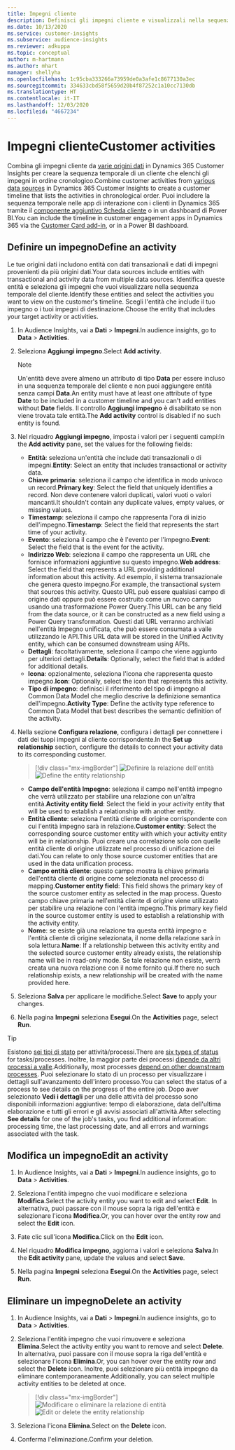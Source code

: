 ```yaml
---
title: Impegni cliente
description: Definisci gli impegni cliente e visualizzali nella sequenza temporale del cliente.
ms.date: 10/13/2020
ms.service: customer-insights
ms.subservice: audience-insights
ms.reviewer: adkuppa
ms.topic: conceptual
author: m-hartmann
ms.author: mhart
manager: shellyha
ms.openlocfilehash: 1c95cba333266a73959de0a3afe1c8677130a3ec
ms.sourcegitcommit: 334633cbd58f5659d20b4f87252c1a10cc7130db
ms.translationtype: HT
ms.contentlocale: it-IT
ms.lasthandoff: 12/03/2020
ms.locfileid: "4667234"
---
```

# <a name="customer-activities"></a><span data-ttu-id="09602-103">Impegni cliente</span><span class="sxs-lookup"><span data-stu-id="09602-103">Customer activities</span></span>

<span data-ttu-id="09602-104">Combina gli impegni cliente da [varie origini dati](data-sources.md) in Dynamics 365 Customer Insights per creare la sequenza temporale di un cliente che elenchi gli impegni in ordine cronologico.</span><span class="sxs-lookup"><span data-stu-id="09602-104">Combine customer activities from [various data sources](data-sources.md) in Dynamics 365 Customer Insights to create a customer timeline that lists the activities in chronological order.</span></span> <span data-ttu-id="09602-105">Puoi includere la sequenza temporale nelle app di interazione con i clienti in Dynamics 365 tramite il [componente aggiuntivo Scheda cliente](customer-card-add-in.md) o in un dashboard di Power BI.</span><span class="sxs-lookup"><span data-stu-id="09602-105">You can include the timeline in customer engagement apps in Dynamics 365 via the [Customer Card add-in](customer-card-add-in.md), or in a Power BI dashboard.</span></span>

## <a name="define-an-activity"></a><span data-ttu-id="09602-106">Definire un impegno</span><span class="sxs-lookup"><span data-stu-id="09602-106">Define an activity</span></span>

<span data-ttu-id="09602-107">Le tue origini dati includono entità con dati transazionali e dati di impegni provenienti da più origini dati.</span><span class="sxs-lookup"><span data-stu-id="09602-107">Your data sources include entities with transactional and activity data from multiple data sources.</span></span> <span data-ttu-id="09602-108">Identifica queste entità e seleziona gli impegni che vuoi visualizzare nella sequenza temporale del cliente.</span><span class="sxs-lookup"><span data-stu-id="09602-108">Identify these entities and select the activities you want to view on the customer's timeline.</span></span> <span data-ttu-id="09602-109">Scegli l'entità che include il tuo impegno o i tuoi impegni di destinazione.</span><span class="sxs-lookup"><span data-stu-id="09602-109">Choose the entity that includes your target activity or activities.</span></span>

1. <span data-ttu-id="09602-110">In Audience Insights, vai a **Dati** > **Impegni**.</span><span class="sxs-lookup"><span data-stu-id="09602-110">In audience insights, go to **Data** > **Activities**.</span></span>

1. <span data-ttu-id="09602-111">Seleziona **Aggiungi impegno**.</span><span class="sxs-lookup"><span data-stu-id="09602-111">Select **Add activity**.</span></span>

   > [!NOTE]
   > <span data-ttu-id="09602-112">Un'entità deve avere almeno un attributo di tipo **Data** per essere incluso in una sequenza temporale del cliente e non puoi aggiungere entità senza campi **Data**.</span><span class="sxs-lookup"><span data-stu-id="09602-112">An entity must have at least one attribute of type **Date** to be included in a customer timeline and you can't add entities without **Date** fields.</span></span> <span data-ttu-id="09602-113">Il controllo **Aggiungi impegno** è disabilitato se non viene trovata tale entità.</span><span class="sxs-lookup"><span data-stu-id="09602-113">The **Add activity** control is disabled if no such entity is found.</span></span>

1. <span data-ttu-id="09602-114">Nel riquadro **Aggiungi impegno**, imposta i valori per i seguenti campi:</span><span class="sxs-lookup"><span data-stu-id="09602-114">In the **Add activity** pane, set the values for the following fields:</span></span>

   - <span data-ttu-id="09602-115">**Entità**: seleziona un'entità che include dati transazionali o di impegni.</span><span class="sxs-lookup"><span data-stu-id="09602-115">**Entity**: Select an entity that includes transactional or activity data.</span></span>
   - <span data-ttu-id="09602-116">**Chiave primaria**: seleziona il campo che identifica in modo univoco un record.</span><span class="sxs-lookup"><span data-stu-id="09602-116">**Primary key**: Select the field that uniquely identifies a record.</span></span> <span data-ttu-id="09602-117">Non deve contenere valori duplicati, valori vuoti o valori mancanti.</span><span class="sxs-lookup"><span data-stu-id="09602-117">It shouldn't contain any duplicate values, empty values, or missing values.</span></span>
   - <span data-ttu-id="09602-118">**Timestamp**: seleziona il campo che rappresenta l'ora di inizio dell'impegno.</span><span class="sxs-lookup"><span data-stu-id="09602-118">**Timestamp**: Select the field that represents the start time of your activity.</span></span>
   - <span data-ttu-id="09602-119">**Evento**: seleziona il campo che è l'evento per l'impegno.</span><span class="sxs-lookup"><span data-stu-id="09602-119">**Event**: Select the field that is the event for the activity.</span></span>
   - <span data-ttu-id="09602-120">**Indirizzo Web**: seleziona il campo che rappresenta un URL che fornisce informazioni aggiuntive su questo impegno.</span><span class="sxs-lookup"><span data-stu-id="09602-120">**Web address**: Select the field that represents a URL providing additional information about this activity.</span></span> <span data-ttu-id="09602-121">Ad esempio, il sistema transazionale che genera questo impegno.</span><span class="sxs-lookup"><span data-stu-id="09602-121">For example, the transactional system that sources this activity.</span></span> <span data-ttu-id="09602-122">Questo URL può essere qualsiasi campo di origine dati oppure può essere costruito come un nuovo campo usando una trasformazione Power Query.</span><span class="sxs-lookup"><span data-stu-id="09602-122">This URL can be any field from the data source, or it can be constructed as a new field using a Power Query transformation.</span></span> <span data-ttu-id="09602-123">Questi dati URL verranno archiviati nell'entità Impegno unificata, che può essere consumata a valle utilizzando le API.</span><span class="sxs-lookup"><span data-stu-id="09602-123">This URL data will be stored in the Unified Activity entity, which can be consumed downstream using APIs.</span></span>
   - <span data-ttu-id="09602-124">**Dettagli**: facoltativamente, seleziona il campo che viene aggiunto per ulteriori dettagli.</span><span class="sxs-lookup"><span data-stu-id="09602-124">**Details**: Optionally, select the field that is added for additional details.</span></span>
   - <span data-ttu-id="09602-125">**Icona**: opzionalmente, seleziona l'icona che rappresenta questo impegno.</span><span class="sxs-lookup"><span data-stu-id="09602-125">**Icon**: Optionally, select the icon that represents this activity.</span></span>
   - <span data-ttu-id="09602-126">**Tipo di impegno**: definisci il riferimento del tipo di impegno al Common Data Model che meglio descrive la definizione semantica dell'impegno.</span><span class="sxs-lookup"><span data-stu-id="09602-126">**Activity Type**: Define the activity type reference to Common Data Model that best describes the semantic definition of the activity.</span></span>

1. <span data-ttu-id="09602-127">Nella sezione **Configura relazione**, configura i dettagli per connettere i dati dei tuopi impegni al cliente corrispondente.</span><span class="sxs-lookup"><span data-stu-id="09602-127">In the **Set up relationship** section, configure the details to connect your activity data to its corresponding customer.</span></span>

   > [!div class="mx-imgBorder"]
   > <span data-ttu-id="09602-128">![Definire la relazione dell'entità](media/activities-entities-define.png "Definire la relazione dell'entità")</span><span class="sxs-lookup"><span data-stu-id="09602-128">![Define the entity relationship](media/activities-entities-define.png "Define the entity relationship")</span></span>

    - <span data-ttu-id="09602-129">**Campo dell'entità Impegno**: seleziona il campo nell'entità impegno che verrà utilizzato per stabilire una relazione con un'altra entità.</span><span class="sxs-lookup"><span data-stu-id="09602-129">**Activity entity field**: Select the field in your activity entity that will be used to establish a relationship with another entity.</span></span>
    - <span data-ttu-id="09602-130">**Entità cliente**: seleziona l'entità cliente di origine corrispondente con cui l'entità impegno sarà in relazione.</span><span class="sxs-lookup"><span data-stu-id="09602-130">**Customer entity**: Select the corresponding source customer entity with which your activity entity will be in relationship.</span></span> <span data-ttu-id="09602-131">Puoi creare una correlazione solo con quelle entità cliente di origine utilizzate nel processo di unificazione dei dati.</span><span class="sxs-lookup"><span data-stu-id="09602-131">You can relate to only those source customer entities that are used in the data unification process.</span></span>
    - <span data-ttu-id="09602-132">**Campo entità cliente**: questo campo mostra la chiave primaria dell'entità cliente di origine come selezionata nel processo di mapping.</span><span class="sxs-lookup"><span data-stu-id="09602-132">**Customer entity field**: This field shows the primary key of the source customer entity as selected in the map process.</span></span> <span data-ttu-id="09602-133">Questo campo chiave primaria nell'entità cliente di origine viene utilizzato per stabilire una relazione con l'entità impegno.</span><span class="sxs-lookup"><span data-stu-id="09602-133">This primary key field in the source customer entity is used to establish a relationship with the activity entity.</span></span>
    - <span data-ttu-id="09602-134">**Nome**: se esiste già una relazione tra questa entità impegno e l'entità cliente di origine selezionata, il nome della relazione sarà in sola lettura.</span><span class="sxs-lookup"><span data-stu-id="09602-134">**Name**: If a relationship between this activity entity and the selected source customer entity already exists, the relationship name will be in read-only mode.</span></span> <span data-ttu-id="09602-135">Se tale relazione non esiste, verrà creata una nuova relazione con il nome fornito qui.</span><span class="sxs-lookup"><span data-stu-id="09602-135">If there no such relationship exists, a new relationship will be created with the name provided here.</span></span>

1. <span data-ttu-id="09602-136">Seleziona **Salva** per applicare le modifiche.</span><span class="sxs-lookup"><span data-stu-id="09602-136">Select **Save** to apply your changes.</span></span>

1. <span data-ttu-id="09602-137">Nella pagina **Impegni** seleziona **Esegui**.</span><span class="sxs-lookup"><span data-stu-id="09602-137">On the **Activities** page, select **Run**.</span></span>

> [!TIP]
> <span data-ttu-id="09602-138">Esistono [sei tipi di stato](system.md#status-types) per attività/processi.</span><span class="sxs-lookup"><span data-stu-id="09602-138">There are [six types of status](system.md#status-types) for tasks/processes.</span></span> <span data-ttu-id="09602-139">Inoltre, la maggior parte dei processi [dipende da altri processi a valle](system.md#refresh-policies).</span><span class="sxs-lookup"><span data-stu-id="09602-139">Additionally, most processes [depend on other downstream processes](system.md#refresh-policies).</span></span> <span data-ttu-id="09602-140">Puoi selezionare lo stato di un processo per visualizzare i dettagli sull'avanzamento dell'intero processo.</span><span class="sxs-lookup"><span data-stu-id="09602-140">You can select the status of a process to see details on the progress of the entire job.</span></span> <span data-ttu-id="09602-141">Dopo aver selezionato **Vedi i dettagli** per una delle attività del processo sono disponibili informazioni aggiuntive: tempo di elaborazione, data dell'ultima elaborazione e tutti gli errori e gli avvisi associati all'attività.</span><span class="sxs-lookup"><span data-stu-id="09602-141">After selecting **See details** for one of the job's tasks, you find additional information: processing time, the last processing date, and all errors and warnings associated with the task.</span></span>

## <a name="edit-an-activity"></a><span data-ttu-id="09602-142">Modifica un impegno</span><span class="sxs-lookup"><span data-stu-id="09602-142">Edit an activity</span></span>

1. <span data-ttu-id="09602-143">In Audience Insights, vai a **Dati** > **Impegni**.</span><span class="sxs-lookup"><span data-stu-id="09602-143">In audience insights, go to **Data** > **Activities**.</span></span>

2. <span data-ttu-id="09602-144">Seleziona l'entità impegno che vuoi modificare e seleziona **Modifica**.</span><span class="sxs-lookup"><span data-stu-id="09602-144">Select the activity entity you want to edit and select **Edit**.</span></span> <span data-ttu-id="09602-145">In alternativa, puoi passare con il mouse sopra la riga dell'entità e selezionare l'icona **Modifica**.</span><span class="sxs-lookup"><span data-stu-id="09602-145">Or, you can hover over the entity row and select the **Edit** icon.</span></span>

3. <span data-ttu-id="09602-146">Fate clic sull'icona **Modifica**.</span><span class="sxs-lookup"><span data-stu-id="09602-146">Click on the **Edit** icon.</span></span>

4. <span data-ttu-id="09602-147">Nel riquadro **Modifica impegno**, aggiorna i valori e seleziona **Salva**.</span><span class="sxs-lookup"><span data-stu-id="09602-147">In the **Edit activity** pane, update the values and select **Save**.</span></span>

5. <span data-ttu-id="09602-148">Nella pagina **Impegni** seleziona **Esegui**.</span><span class="sxs-lookup"><span data-stu-id="09602-148">On the **Activities** page, select **Run**.</span></span>

## <a name="delete-an-activity"></a><span data-ttu-id="09602-149">Eliminare un impegno</span><span class="sxs-lookup"><span data-stu-id="09602-149">Delete an activity</span></span>

1. <span data-ttu-id="09602-150">In Audience Insights, vai a **Dati** > **Impegni**.</span><span class="sxs-lookup"><span data-stu-id="09602-150">In audience insights, go to **Data** > **Activities**.</span></span>

2. <span data-ttu-id="09602-151">Seleziona l'entità impegno che vuoi rimuovere e seleziona **Elimina**.</span><span class="sxs-lookup"><span data-stu-id="09602-151">Select the activity entity you want to remove and select **Delete**.</span></span> <span data-ttu-id="09602-152">In alternativa, puoi passare con il mouse sopra la riga dell'entità e selezionare l'icona **Elimina**.</span><span class="sxs-lookup"><span data-stu-id="09602-152">Or, you can hover over the entity row and select the **Delete** icon.</span></span> <span data-ttu-id="09602-153">Inoltre, puoi selezionare più entità impegno da eliminare contemporaneamente.</span><span class="sxs-lookup"><span data-stu-id="09602-153">Additionally, you can select multiple activity entities to be deleted at once.</span></span>
   > [!div class="mx-imgBorder"]
   > <span data-ttu-id="09602-154">![Modificare o eliminare la relazione di entità](media/activities-entities-edit-delete.png "Modificare o eliminare la relazione di entità")</span><span class="sxs-lookup"><span data-stu-id="09602-154">![Edit or delete the entity relationship](media/activities-entities-edit-delete.png "Edit or delete the entity relationship")</span></span>

3. <span data-ttu-id="09602-155">Seleziona l'icona **Elimina**.</span><span class="sxs-lookup"><span data-stu-id="09602-155">Select on the **Delete** icon.</span></span>

4. <span data-ttu-id="09602-156">Conferma l'eliminazione.</span><span class="sxs-lookup"><span data-stu-id="09602-156">Confirm your deletion.</span></span>
